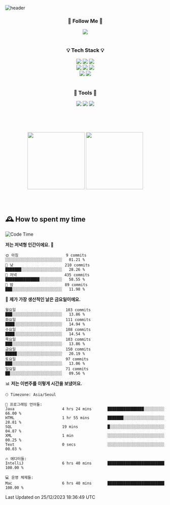 ![header](https://capsule-render.vercel.app/api?type=waving&color=0:FFE29F,50:FFA99F,100:FF719A&height=300&fontAlignY=40&section=header&text=sung%20eun&fontSize=80&fontColor=FFFFFF)

<div align="center">
	<h3>🐹  Follow Me  🐹</h3>
	<a href="https://velog.io/@saeun05" target="_blank"><img src="https://img.shields.io/badge/Velog-20C997?style=flat&logo=velog&logoColor=white"/></a><br><br>
	<h3>💡  Tech Stack  💡</h3>
	<img src="https://img.shields.io/badge/Java-0078D4?style=flat"/>
	<img src="https://img.shields.io/badge/Spring-6DB33F?style=flat&logo=spring&logoColor=white"/>
	<img src="https://img.shields.io/badge/SpringBoot-6DB33F?style=flat&logo=springboot&logoColor=white"/><br>
	<img src="https://img.shields.io/badge/HTML5-E34F26?style=flat&logo=html5&logoColor=white"/>
	<img src="https://img.shields.io/badge/CSS3-1572B6?style=flat&logo=css3&logoColor=white"/>
	<img src="https://img.shields.io/badge/jQuery-0769AD?style=flat&logo=jquery&logoColor=white"/><br>
	<img src="https://img.shields.io/badge/MySQL-4479A1?style=flat&logo=mysql&logoColor=white"/>
	<img src="https://img.shields.io/badge/oracle-F80000?style=flat&logo=oracle&logoColor=white"/><br><br>
	<h3>🔦  Tools  🔦</h3>
	<img src="https://img.shields.io/badge/intelliJ IDEA-000000?style=flat&logo=intellijidea&logoColor=white"/>
	<img src="https://img.shields.io/badge/Notion-F9DC3E?style=flat&logo=notion&logoColor=white"/>
	<img src="https://img.shields.io/badge/Git-F05032?style=flat&logo=git&logoColor=white"/><br><br>
</div>

<br><br>

<div align="center">
  <img style="height:180px" src="https://github-readme-stats.vercel.app/api?username=sungeunn&show_icons=true&theme=omni&locale=kr"/>
  <img style="height:180px" src="https://github-readme-stats.vercel.app/api/top-langs/?username=sungeunn&theme=omni&layout=compact&locale=kr"/>
</div>

<br><br>

## 🕰 How to spent my time
<!--START_SECTION:waka-->
![Code Time](http://img.shields.io/badge/Code%20Time-330%20hrs%202%20mins-blue)

**저는 저녁형 인간이에요. 🦉** 

```text
🌞 아침                     9 commits           ░░░░░░░░░░░░░░░░░░░░░░░░░   01.21 % 
🌆 낮　                     210 commits         ███████░░░░░░░░░░░░░░░░░░   28.26 % 
🌃 저녁                     435 commits         ███████████████░░░░░░░░░░   58.55 % 
🌙 밤　                     89 commits          ███░░░░░░░░░░░░░░░░░░░░░░   11.98 % 
```
📅 **제가 가장 생산적인 날은 금요일이에요.** 

```text
월요일                      103 commits         ███░░░░░░░░░░░░░░░░░░░░░░   13.86 % 
화요일                      111 commits         ████░░░░░░░░░░░░░░░░░░░░░   14.94 % 
수요일                      108 commits         ████░░░░░░░░░░░░░░░░░░░░░   14.54 % 
목요일                      103 commits         ███░░░░░░░░░░░░░░░░░░░░░░   13.86 % 
금요일                      150 commits         █████░░░░░░░░░░░░░░░░░░░░   20.19 % 
토요일                      97 commits          ███░░░░░░░░░░░░░░░░░░░░░░   13.06 % 
일요일                      71 commits          ██░░░░░░░░░░░░░░░░░░░░░░░   09.56 % 
```


📊 **저는 이번주를 이렇게 시간을 보냈어요.** 

```text
🕑︎ Timezone: Asia/Seoul

💬 프로그래밍 언어들: 
Java                     4 hrs 24 mins       ████████████████░░░░░░░░░   66.00 % 
HTML                     1 hr 55 mins        ███████░░░░░░░░░░░░░░░░░░   28.81 % 
SQL                      19 mins             █░░░░░░░░░░░░░░░░░░░░░░░░   04.87 % 
XML                      1 min               ░░░░░░░░░░░░░░░░░░░░░░░░░   00.25 % 
Text                     0 secs              ░░░░░░░░░░░░░░░░░░░░░░░░░   00.03 % 

🔥 에디터들: 
IntelliJ                 6 hrs 40 mins       █████████████████████████   100.00 % 

💻 운영 체제들: 
Mac                      6 hrs 40 mins       █████████████████████████   100.00 % 
```


 Last Updated on 25/12/2023 18:36:49 UTC
<!--END_SECTION:waka-->
